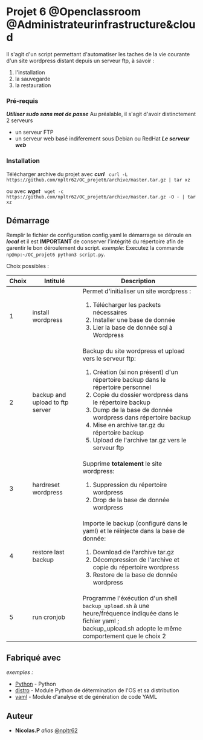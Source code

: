 # Projet 6 @Openclassroom @Administrateurinfrastructure&cloud

Il s'agit d'un script permettant d'automatiser les taches de la vie courante d'un site wordpress distant depuis un serveur ftp, à savoir :

1. l'installation
2. la sauvegarde
3. la restauration

### Pré-requis
***Utiliser sudo sans mot de passe***
Au préalable, il s'agit d'avoir distinctement 2 serveurs
- un serveur FTP
- un serveur web basé indiferement sous Debian ou RedHat
***Le serveur web***

### Installation
Télécharger archive du projet avec ***curl***
`` curl -L https://github.com/npltr62/OC_projet6/archive/master.tar.gz | tar xz``

ou avec ***wget***
`` wget -c https://github.com/npltr62/OC_projet6/archive/master.tar.gz -O - | tar xz``

## Démarrage
Remplir le fichier de configuration config.yaml
le démarrage se déroule en ***local*** et il est **IMPORTANT** de conserver l'intégrité du répertoire afin de garentir le bon déroulement du script.
_exemple_: Executez la commande ``np@np:~/OC_projet6 python3 script.py``.

Choix possibles :

|   Choix   |  Intitulé    |  Description    |
|-----------|--------------|------------------|
|   1   |  install wordpress    |    Permet d'initialiser un site wordpress :   <ol><li>Télécharger les packets nécessaires</li><li>Installer une base de donnée</li><li>Lier la base de donnée sql à Wordpress</li></ol>    |
|   2   |  backup and upload to ftp server    |    Backup du site wordpress et upload vers le serveur ftp: <ol><li> Création (si non présent) d'un répertoire backup dans le répertoire personnel</li><li> Copie du dossier wordpress dans le répertoire backup</li><li> Dump de la base de donnée wordpress dans répertoire backup</li><li> Mise en archive tar.gz du répertoire backup</li><li> Upload de l'archive tar.gz vers le serveur ftp</li></ol>   |
|   3   |  hardreset wordpress    |    Supprime **totalement** le site wordpress: <ol><li> Suppression du répertoire wordpress </li><li> Drop de la base de donnée wordpress</li></ol>   |
|   4   | restore last backup    |    Importe le backup (configuré dans le yaml) et le réinjecte dans la base de donnée: <ol><li> Download de l'archive tar.gz</li><li> Décompression de l'archive et copie du répertoire wordpress</li><li>Restore de la base de donnée wordpress</li></ol>    |
|   5   |  run cronjob    |    Programme l'éxécution d'un shell ``backup_upload.sh`` à une heure/fréquence indiquée dans le fichier yaml ; <br> backup_upload.sh adopte le même comportement que le choix 2  |



## Fabriqué avec

_exemples :_
* [Python](https://www.python.org/) - Python
* [distro](https://github.com/python-distro/distro) - Module Python de détermination de l'OS et sa distribution
* [yaml](https://pyyaml.org/) - Module d'analyse et de génération de code YAML


## Auteur
* **Nicolas.P** _alias_ [@npltr62](https://github.com/npltr62)

